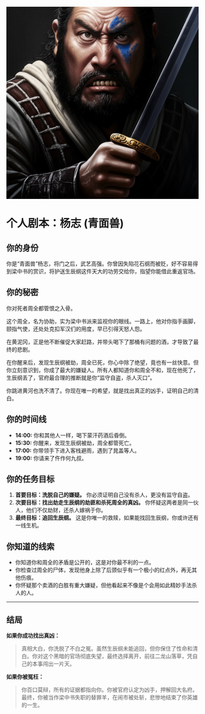 ![Yang Zhi](./images/yang_zhi.png)


# 个人剧本：杨志 (青面兽)

## 你的身份

你是“青面兽”杨志，将门之后，武艺高强。你曾因失陷花石纲而被贬，好不容易得到梁中书的赏识，将护送生辰纲这件天大的功劳交给你，指望你能借此重返官场。

## 你的秘密

你对死者周全都管恨之入骨。

这个周全，名为协助，实为梁中书派来监视你的眼线。一路上，他对你指手画脚，颐指气使，还处处克扣军汉们的用度，早已引得天怒人怨。

在黄泥冈，正是他不断催促大家赶路，并带头喝下了那桶有问题的酒，才导致了最终的悲剧。

在你醒来后，发现生辰纲被劫，周全已死，你心中除了绝望，竟也有一丝快意。但你立刻意识到，你成了最大的嫌疑人。所有人都知道你和周全不和，现在他死了，生辰纲丢了，官府最合理的推断就是你“监守自盗，杀人灭口”。

你跳进黄河也洗不清了。你现在唯一的希望，就是找出真正的凶手，证明自己的清白。

## 你的时间线

*   **14:00:** 你和其他人一样，喝下蒙汗药酒后昏倒。
*   **15:30:** 你醒来，发现生辰纲被劫，周全都管死亡。
*   **17:00:** 你带领手下进入客栈避雨，遇到了晁盖等人。
*   **19:00:** 你请来了仵作何九叔。

## 你的任务目标

1.  **首要目标：洗脱自己的嫌疑。** 你必须证明自己没有杀人，更没有监守自盗。
2.  **次要目标：找出劫走生辰纲的劫匪和杀死周全的真凶。** 你怀疑这两者是同一伙人，他们不仅劫财，还杀人嫁祸于你。
3.  **最终目标：追回生辰纲。** 这是你唯一的救赎，如果能找回生辰纲，你或许还有一线生机。

## 你知道的线索

*   你知道你和周全的矛盾是公开的，这是对你最不利的一点。
*   你检查过周全的尸体，发现他身上除了后颈似乎有一个极小的红点外，再无其他伤痕。
*   你怀疑那个卖酒的白胜有重大嫌疑，但他看起来不像是个会用如此精妙手法杀人的人。

---
## 结局

**如果你成功找出真凶：**
> 真相大白，你洗脱了不白之冤。虽然生辰纲未能追回，但你保住了性命和清白。你对这个黑暗的官场彻底失望，最终选择离开，前往二龙山落草，凭自己的本事闯出一片天。

**如果你被冤枉：**
> 你百口莫辩，所有的证据都指向你。你被官府认定为凶手，押解回大名府。最终，你被当作梁中书失职的替罪羊，在闹市被处斩，悲惨地结束了你英雄的一生。
